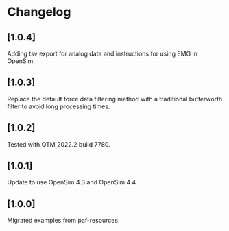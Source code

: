 # Changelog

## [1.0.4]

Adding tsv export for analog data and instructions for using EMG in OpenSim.

## [1.0.3]

Replace the default force data filtering method with a traditional butterworth filter to avoid long processing times.

## [1.0.2]

Tested with QTM 2022.2 build 7780.

## [1.0.1]

Update to use OpenSim 4.3 and OpenSim 4.4.

## [1.0.0]

Migrated examples from paf-resources.

